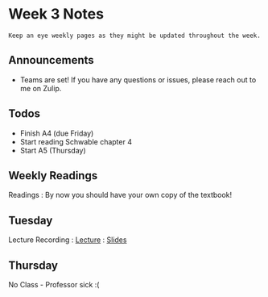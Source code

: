 
# Week 3 Notes

```{note}
Keep an eye weekly pages as they might be updated throughout the week.
```

## Announcements

* Teams are set! If you have any questions or issues, please reach out to me on Zulip.

## Todos

* Finish A4 (due Friday) 
* Start reading Schwable chapter 4
* Start A5 (Thursday)

## Weekly Readings

Readings
: By now you should have your own copy of the textbook!

## Tuesday

Lecture Recording
: [Lecture](https://uci.yuja.com/V/Video?v=8905664&node=38479203&a=106755361&autoplay=1)
: [Slides](https://docs.google.com/presentation/d/183d6z6IvV0okTeqPNwXN6nlwkVIYOsqZSil9v46IiHM/edit?usp=sharing)


## Thursday

No Class - Professor sick :(
